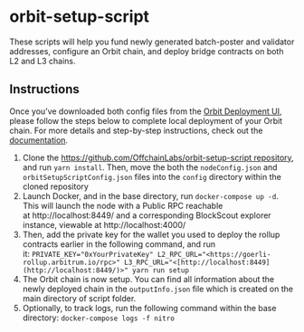 # orbit-setup-script
These scripts will help you fund newly generated batch-poster and validator addresses, configure an Orbit chain, and deploy bridge contracts on both L2 and L3 chains.

## Instructions

Once you’ve downloaded both config files from the [Orbit Deployment UI](https://orbit.arbitrum.io/), please follow the steps below to complete local deployment of your Orbit chain. For more details and step-by-step instructions, check out the [documentation](https://developer.arbitrum.io/launch-orbit-chain/orbit-quickstart).

1. Clone the https://github.com/OffchainLabs/orbit-setup-script repository, and run `yarn install`. Then, move the both the `nodeConfig.json` and `orbitSetupScriptConfig.json` files into the `config` directory within the cloned repository
2. Launch Docker, and in the base directory, run `docker-compose up -d`. This will launch the node with a Public RPC reachable at http://localhost:8449/ and a corresponding BlockScout explorer instance, viewable at http://localhost:4000/
3. Then, add the private key for the wallet you used to deploy the rollup contracts earlier in the following command, and run it: `PRIVATE_KEY="0xYourPrivateKey" L2_RPC_URL="<https://goerli-rollup.arbitrum.io/rpc>" L3_RPC_URL="<[http://localhost:8449](http://localhost:8449/)>" yarn run setup`
4. The Orbit chain is now setup. You can find all information about the newly deployed chain in the `outputInfo.json` file which is created on the main directory of script folder.
5. Optionally, to track logs, run the following command within the base directory: `docker-compose logs -f nitro`

